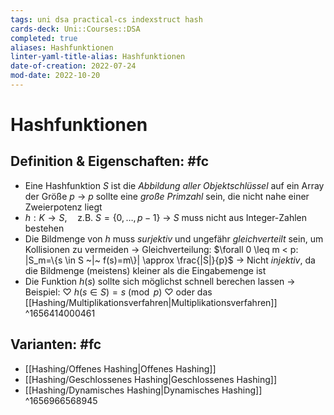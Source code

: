 ```yaml
---
tags: uni dsa practical-cs indexstruct hash
cards-deck: Uni::Courses::DSA
completed: true
aliases: Hashfunktionen
linter-yaml-title-alias: Hashfunktionen
date-of-creation: 2022-07-24
mod-date: 2022-10-20
---
```


# Hashfunktionen

## Definition & Eigenschaften: #fc
- Eine Hashfunktion $S$ ist die *Abbildung aller Objektschlüssel* auf ein Array der Größe $p$
	→ $p$ sollte eine *große Primzahl* sein, die nicht nahe einer Zweierpotenz liegt
- $h: K \rightarrow S,\quad \text{z.B. }S=\{0,\dots,p-1\}$
	→ $S$ muss nicht aus Integer-Zahlen bestehen
- Die Bildmenge von $h$ muss *surjektiv* und ungefähr *gleichverteilt* sein, um Kollisionen zu vermeiden
	→ Gleichverteilung: $\forall 0 \leq m < p: |S_m=\{s \in S ~|~ f(s)=m\}| \approx \frac{|S|}{p}$
	→ Nicht *injektiv*, da die Bildmenge (meistens) kleiner als die Eingabemenge ist
- Die Funktion $h(s)$ sollte sich möglichst schnell berechen lassen
	→ Beispiel: $\heartsuit~h(s\in S)= s\pmod p~\heartsuit$ oder das [[Hashing/Multiplikationsverfahren|Multiplikationsverfahren]]
^1656414000461

## Varianten: #fc
- [[Hashing/Offenes Hashing|Offenes Hashing]]
- [[Hashing/Geschlossenes Hashing|Geschlossenes Hashing]]
- [[Hashing/Dynamisches Hashing|Dynamisches Hashing]]
^1656966568945
